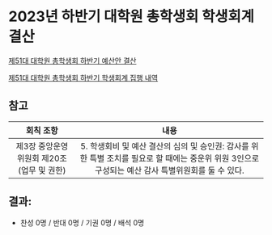 2023년 하반기 대학원 총학생회 학생회계 결산
===

[제51대 대학원 총학생회 하반기 예산안 결산](https://docs.google.com/spreadsheets/d/1jBA0qT9liKVn1pfox-w7LhwsBTeH8IqYnCx0WFv0PIg/edit#gid=0) <br/>

[제51대 대학원 총학생회 하반기 학생회계 집행 내역](https://docs.google.com/spreadsheets/d/1ICW8uQ5gfB8fpP7M_6faG2t8Wg5q6P0DL9qbb4MasBM/edit?usp=sharing) <br/>

## 참고
|  회칙 조항  |  내용 |
|:---:|:---:|
| 제3장 중앙운영위원회 제20조 (업무 및 권한) |5. 학생회비 및 예산 결산의 심의 및 승인권: 감사를 위한 특별 조치를 필요로 할 때에는 중운위 위원 3인으로 구성되는 예산 감사 특별위원회를 둘 수 있다. |


## 결과:
- 찬성 0명 / 반대 0명 / 기권 0명 / 배석 0명
